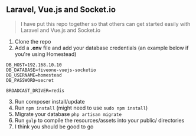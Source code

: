 ## Laravel, Vue.js and Socket.io

> I have put this repo together so that others can get started easily with Laravel and Vue.js and Socket.io

1. Clone the repo
2. Add a **.env** file and add your database credentials (an example below if you're using Homestead)

```
DB_HOST=192.168.10.10
DB_DATABASE=fiveone-vuejs-socketio
DB_USERNAME=homestead
DB_PASSWORD=secret

BROADCAST_DRIVER=redis
```

3. Run composer install/update
4. Run `npm install` (might need to use `sudo npm install`)
5. Migrate your database `php artisan migrate`
6. Run `gulp` to compile the resources/assets into your public/ directories
7. I think you should be good to go